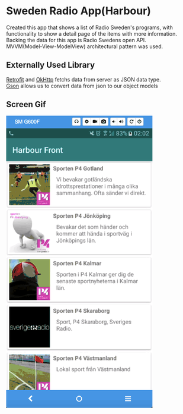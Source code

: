 <h1>Sweden Radio App(Harbour)</h1>

Created this app that shows a list of Radio Sweden's programs, with functionality to show a detail page of the items with more information. Backing the data for this app is Radio Swedens open API. </br>
MVVM(Model-View-ModelView) architectural pattern was used.

<h2>Externally Used Library</h2>
<a href = "https://square.github.io/retrofit/">Retrofit</a> and <a href = "https://square.github.io/okhttp/">OkHttp</a> fetchs data from server as JSON data type.</br>
<a href = "https://github.com/google/gson">Gson</a> allows us to convert data from json to our object models </br>

<h2>Screen Gif</h2>

![alt text](screen.gif)
